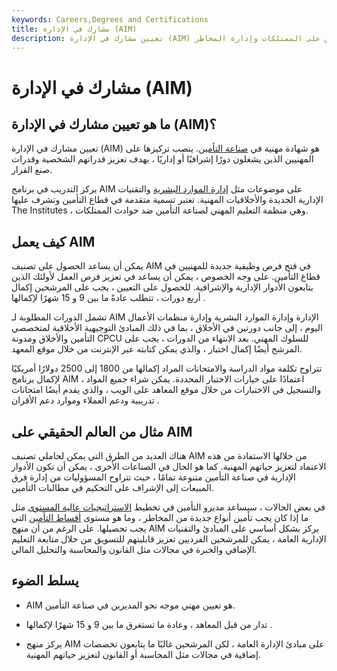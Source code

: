 ```yaml
---
keywords: Careers,Degrees and Certifications
title: مشارك في الإدارة (AIM)
description: تعيين مشارك في الإدارة (AIM) هو شهادة إدارة يتم تقديمها في صناعة التأمين على الممتلكات وإدارة المخاطر.
---
```


# مشارك في الإدارة (AIM)
## ما هو تعيين مشارك في الإدارة (AIM)؟

تعيين مشارك في الإدارة (AIM) هو شهادة مهنية في [صناعة التأمين](/insurance). ينصب تركيزها على المهنيين الذين يشغلون دورًا إشرافيًا أو إداريًا ، بهدف تعزيز قدراتهم الشخصية وقدرات صنع القرار.

يركز التدريب في برنامج AIM على موضوعات مثل [إدارة الموارد البشرية](/humanresources) والتقنيات الإدارية الجديدة والأخلاقيات المهنية. تعتبر تسمية متقدمة في قطاع التأمين وتشرف عليها The Institutes ، وهي منظمة التعليم المهني لصناعة التأمين ضد حوادث الممتلكات.

## كيف يعمل AIM

يمكن أن يساعد الحصول على تصنيف AIM في فتح فرص وظيفية جديدة للمهنيين في قطاع التأمين. على وجه الخصوص ، يمكن أن يساعد في تعزيز فرص العمل لأولئك الذين يتابعون الأدوار الإدارية والإشرافية. للحصول على التعيين ، يجب على المرشحين إكمال أربع دورات ، تتطلب عادةً ما بين 9 و 15 شهرًا لإكمالها .

تشمل الدورات المطلوبة لـ AIM الإدارة وإدارة الموارد البشرية وإدارة منظمات الأعمال اليوم ، إلى جانب دورتين في الأخلاق ، بما في ذلك المبادئ التوجيهية الأخلاقية لمتخصصي التأمين والأخلاق ومدونة CPCU للسلوك المهني. بعد الانتهاء من الدورات ، يجب على المرشح أيضًا إكمال اختبار ، والذي يمكن كتابته عبر الإنترنت من خلال موقع المعهد.

تتراوح تكلفة مواد الدراسة والامتحانات المراد إكمالها من 1800 إلى 2500 دولارًا أمريكيًا لإكمال برنامج AIM ، اعتمادًا على خيارات الاختبار المحددة. يمكن شراء جميع المواد والتسجيل في الاختبارات من خلال موقع المعاهد على الويب ، والذي يقدم أيضًا امتحانات تدريبية ودعم العملاء وموارد دعم الأقران .

## مثال من العالم الحقيقي على AIM

هناك العديد من الطرق التي يمكن لحاملي تصنيف AIM من خلالها الاستفادة من هذه الاعتماد لتعزيز حياتهم المهنية. كما هو الحال في الصناعات الأخرى ، يمكن أن تكون الأدوار الإدارية في صناعة التأمين متنوعة تمامًا ، حيث تتراوح المسؤوليات من إدارة فرق المبيعات إلى الإشراف على التحكيم في مطالبات التأمين.

في بعض الحالات ، سيساعد مديرو التأمين في تخطيط [الاستراتيجيات عالية المستوى](/strategic-management) مثل ما إذا كان يجب تأمين أنواع جديدة من المخاطر ، وما هو مستوى [أقساط التأمين](/insurance-premium) التي يجب تحصيلها. على الرغم من أن منهج AIM يركز بشكل أساسي على المبادئ والتقنيات الإدارية العامة ، يمكن للمرشحين الفرديين تعزيز قابليتهم للتسويق من خلال متابعة التعليم الإضافي والخبرة في مجالات مثل القانون والمحاسبة والتحليل المالي.

## يسلط الضوء

- AIM هو تعيين مهني موجه نحو المديرين في صناعة التأمين.

- تدار من قبل المعاهد ، وعادة ما تستغرق ما بين 9 و 15 شهرًا لإكمالها .

- يركز منهج AIM على مبادئ الإدارة العامة ، لكن المرشحين غالبًا ما يتابعون تخصصات إضافية في مجالات مثل المحاسبة أو القانون لتعزيز حياتهم المهنية.

